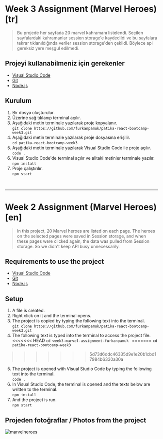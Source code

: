# Week 3 Assignment (Marvel Heroes) [tr]
 > Bu projede her sayfada 20 marvel kahramanı listelendi. Seçilen sayfalardaki kahramanlar session storage'e kaydedildi ve bu sayfalara tekrar tıklanıldığında veriler session storage'den çekildi. Böylece api gereksiz yere meşgul edilmedi. 

## Projeyi kullanabilmeniz için gerekenler

- [Visual Studio Code](https://code.visualstudio.com/download)
- [Git](https://git-scm.com/downloads)
- [Node.js](https://nodejs.org/en/download/)

## Kurulum

1. Bir dosya oluşturulur.
2. Üzerine sağ tıklanıp terminal açılır.
3. Aşağıdaki metin terminale yazılarak proje kopyalanır. <br>
`git clone https://github.com/furkanpamuk/patika-react-bootcamp-week3.git` 
4. Aşağıdaki metin terminale yazılarak proje dosyasına erişilir.<br>
`cd patika-react-bootcamp-week3 `
5. Aşağıdaki metin terminale yazılarak Visual Studio Code ile proje açılır.  <br>
`code .`
6. Visual Studio Code'de terminal açılır ve alltaki metinler terminale yazılır.<br>
`npm install`
7. Proje çalıştırılır.<br>
`npm start`
    

<br>
<hr>

# Week 2 Assignment (Marvel Heroes) [en]
> In this project, 20 Marvel heroes are listed on each page. The heroes on the selected pages were saved in Session storage, and when these pages were clicked again, the data was pulled from Session storage. So we didn't keep API busy unnecessarily.

## Requirements to use the project

- [Visual Studio Code](https://code.visualstudio.com/download)
- [Git](https://git-scm.com/downloads)
- [Node.js](https://nodejs.org/en/download/)

## Setup

1. A file is created.
2. Right click on it and the terminal opens.
3. The project is copied by typing the following text into the terminal.<br>
    `git clone https://github.com/furkanpamuk/patika-react-bootcamp-week3.git`
4. The following text is typed into the terminal to access the project file.<br>
<<<<<<< HEAD
`cd week3-marvel-assignment-furkanpamuk `
=======
`cd patika-react-bootcamp-week3 `
>>>>>>> 5d73d6ddc46335d9e1e20b1cbd17984b6330a30a
5. The project is opened with Visual Studio Code by typing the following text into the terminal.<br>
    `code .`
6. In Visual Studio Code, the terminal is opened and the texts below are written to the terminal.<br>
`npm install`
7. And the project is run.<br>
`npm start`
## Projeden fotoğraflar / Photos from the project

<img src="https://i.ibb.co/tbCPpZK/marvelheroes.gif" alt="marvelheroes"/>
